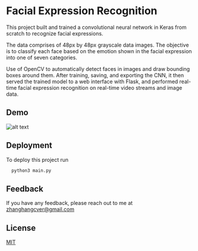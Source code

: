 
# Facial Expression Recognition

This project built and trained a convolutional neural network in Keras from scratch to recognize facial expressions. 

The data comprises of 48px by 48px grayscale data images. The objective is to classify each face based on the emotion shown in the facial expression into one of seven categories. 

Use of OpenCV to automatically detect faces in images and draw bounding boxes around them. After training, saving, and exporting the CNN, it then served the trained model to a web interface with Flask, and performed real-time facial expression recognition on real-time video streams and image data.


## Demo

![alt text](https://github.com/GreatDeo/Facial_Expression_Recognition/blob/main/demo.gif?raw=true)

## Deployment

To deploy this project run

```bash
  python3 main.py
```


## Feedback

If you have any feedback, please reach out to me at zhanghangcver@gmail.com


## License

[MIT](https://choosealicense.com/licenses/mit/)

